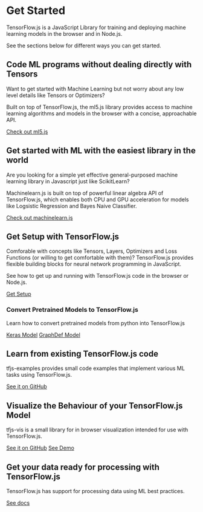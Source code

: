 # Get Started

TensorFlow.js is a JavaScript Library for training and deploying machine learning models in the browser and in Node.js.

See the sections below for different ways you can get started.


## Code ML programs without dealing directly with Tensors

Want to get started with Machine Learning but not worry about any low level details like Tensors or Optimizers?

Built on top of TensorFlow.js, the ml5.js library provides access to machine learning algorithms and models in the browser with a concise, approachable API.

<a class="button button-white" href="https://ml5js.org">Check out ml5.js</a>

## Get started with ML with the easiest library in the world

Are you looking for a simple yet effective general-purposed machine learning library in Javascript just like ScikitLearn?

Machinelearn.js is built on top of powerful linear algebra API of TensorFlow.js, which enables both CPU and GPU acceleration for models like Logsistic Regression and Bayes Naive Classifier.

<a class="button button-white" href="https://www.machinelearnjs.com/">Check out machinelearn.js</a>

## Get Setup with TensorFlow.js

Comforable with concepts like Tensors, Layers, Optimizers and Loss Functions (or willing to get comfortable with them)? TensorFlow.js provides flexible building blocks for neural network programming in JavaScript.

See how to get up and running with TensorFlow.js code in the browser or Node.js.

<a class="button button-white" href="/js/tutorials/setup">Get Setup</a>

### Convert Pretrained Models to TensorFlow.js

Learn how to convert pretrained models from python into TensorFlow.js

<a class="button button-white" href="/js/tutorials/conversion/import_keras">Keras Model</a>
<a class="button button-white" href="/js/tutorials/conversion/import_saved_model">GraphDef Model</a>

## Learn from existing TensorFlow.js code

tfjs-examples provides small code examples that implement various ML tasks using TensorFlow.js.

<a class="button button-white" href="https://github.com/tensorflow/tfjs-examples">See it on GitHub</a>

## Visualize the Behaviour of your TensorFlow.js Model

tfjs-vis is a small library for in browser visualization intended for use with TensorFlow.js.

<a class="button button-white" href="https://github.com/tensorflow/tfjs-vis">See it on GitHub</a>
<a class="button button-white" href="https://storage.googleapis.com/tfjs-vis/mnist/dist/index.html">See Demo</a>


## Get your data ready for processing with TensorFlow.js

TensorFlow.js has support for processing data using ML best practices.

<a class="button button-white" href="https://js.tensorflow.org/api/latest/#Data">See docs</a>
